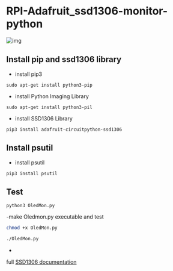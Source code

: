 # RPI-Adafruit_ssd1306-monitor-python

![img](https://lh3.googleusercontent.com/pw/AL9nZEUw0f0gHWmv4VvhXlT07a-jbTBSpCk2ywxk3NxR4OfT2gPtdiaCEcqRHorEoF5BLmc2YtJGFi-2NQZiA9ghP_ic7uEy4Pai2uGE68cUk53CuPJYsQz2-NkMQgHvAI5jOGcPCSz-sVe1A1SaFpbPx5v2=w2880-h948-no?authuser=0)



## Install pip and ssd1306 library 

- install pip3
 ```console
sudo apt-get install python3-pip
```
- install Python Imaging Library
```console
sudo apt-get install python3-pil
```
- install  SSD1306 Library
```console
pip3 install adafruit-circuitpython-ssd1306
```
## Install psutil
- install psutil
```console
pip3 install psutil
```

## Test
```console
python3 OledMon.py
```
-make Oledmon.py executable and test
```bash
chmod +x OledMon.py 
```
```bash
./OledMon.py
```


-

full [SSD1306 documentation](https://learn.adafruit.com/monochrome-oled-breakouts/python-usage-2)



